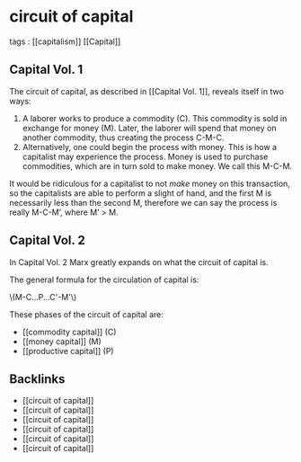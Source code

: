 # circuit of capital

tags
: [[capitalism]] [[Capital]]


<a id="org5da89fa"></a>

## Capital Vol. 1

The circuit of capital, as described in [[Capital Vol. 1]], reveals itself in two ways:

1.  A laborer works to produce a commodity (C). This commodity is sold in exchange for money (M). Later, the laborer will spend that money on another commodity, thus creating the process C-M-C.
2.  Alternatively, one could begin the process with money. This is how a capitalist may experience the process. Money is used to purchase commodities, which are in turn sold to make money. We call this M-C-M.

It would be ridiculous for a capitalist to not _make_ money on this transaction, so the capitalists are able to perform a slight of hand, and the first M is necessarily less than the second M, therefore we can say the process is really M-C-M&rsquo;, where M&rsquo; > M.


<a id="org41ff498"></a>

## Capital Vol. 2

In Capital Vol. 2 Marx greatly expands on what the circuit of capital is.

The general formula for the circulation of capital is:

\\(M-C...P...C'-M'\\)

These phases of the circuit of capital are:

-   [[commodity capital]] (C)
-   [[money capital]] (M)
-   [[productive capital]] (P)


<a id="org2836ac1"></a>

## Backlinks

-   [[circuit of capital]]
-   [[circuit of capital]]
-   [[circuit of capital]]
-   [[circuit of capital]]
-   [[circuit of capital]]
-   [[circuit of capital]]

